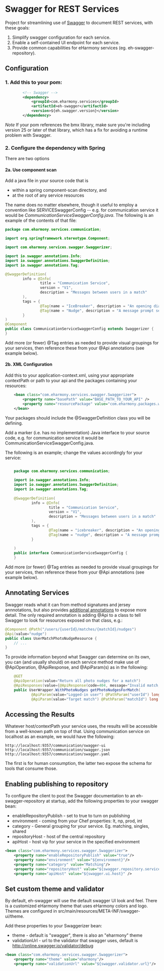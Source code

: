 # Swagger for REST Services

Project for streamlining use of [Swagger](http://swagger.io/) to document REST services, with these goals:

1. Simplify swagger configuration for each service.
2. Enable a self-contained UI endpoint for each service.
3. Provide common capabilities for eHarmony services (eg. eh-swagger-repository).

## Configuration

### 1. Add this to your pom:

```xml
        <!-- Swagger -->
        <dependency>
            <groupId>com.eharmony.services</groupId>
            <artifactId>eh-swagger</artifactId>
            <version>${eh.swagger.version}</version>
        </dependency>         
```

*Note* If your pom references the bmx library, make sure you're including version 25 or later of that library, which has a fix for avoiding a runtime problem with Swagger.

### 2. Configure the dependency with Spring

There are two options

#### 2a. Use component scan

Add a java file in your source code that is
  * within a spring component-scan directory, and
  * at the root of any service resources
  
The name does no matter elsewhere, though it useful to employ a convention like SERVICESwaggerConfig -- e.g. for communication service it would be _CommunicationServiceSwaggerConfig.java_. The following is an example of the contents of that file:

```java
package com.eharmony.services.communication;

import org.springframework.stereotype.Component;

import com.eharmony.services.swagger.Swaggerizer;

import io.swagger.annotations.Info;
import io.swagger.annotations.SwaggerDefinition;
import io.swagger.annotations.Tag;

@SwaggerDefinition(
        info = @Info(
                title = "Communication Service",
                version = "V1",
                description = "Messages between users in a match"
        ),
        tags = {
                @Tag(name = "IceBreaker", description = "An opening dialog message prompt between users"),
                @Tag(name = "Nudge", description = "A message prompt sent to encourage another user to upload a photo")
        }
)
@Component
public class CommunicationServiceSwaggerConfig extends Swaggerizer {
}
```

Add more (or fewer) @Tag entries as needed to provide visual groupings for your services, then reference these from your @Api annotations (see example below).

#### 2b. XML Configuration

Add this to your application-context.xml, using your appropriate contextPath or path to your api and the packages containing your resources:

```xml
    <bean class="com.eharmony.services.swagger.Swaggerizer">
        <property name="basePath" value="BASE_PATH_TO_YOUR_API" />
        <property name="resourcePackage" value="com.eharmony.packages.with.your.resources"/>
    </bean>
```

Your packages should include the @SwaggerDefinition class you will be defining.

Add a marker (i.e. has no implementation) Java interface to your source code, e.g. for communication service it would be CommunicationServiceSwaggerConfig.java. 

The following is an example; change the values accordingly for your service:

```java

    package com.eharmony.services.communication;
    
    import io.swagger.annotations.Info;
    import io.swagger.annotations.SwaggerDefinition;
    import io.swagger.annotations.Tag;
    
    @SwaggerDefinition(
            info = @Info(
                    title = "Communication Service",
                    version = "V1",
                    description = "Messages between users in a match"
            ),
            tags = {
                    @Tag(name = "icebreaker", description = "An opening dialog message prompt between users"),
                    @Tag(name = "nudge", description = "A message prompt sent to encourage another user to upload a photo")
            }
            
    )
    public interface CommunicationServiceSwaggerConfig {
    }

```

Add more (or fewer) @Tag entries as needed to provide visual groupings for your services, then reference these from your @Api annotations (see example below).


## Annotating Services

Swagger reads what it can from method signatures and jersey annnotations, but also provides [additional annotations](https://github.com/swagger-api/swagger-core/wiki/Annotations-1.5.X) to expose more detail. The only required annotation is adding @Api to a class to tell Swagger to look for resources exposed on that class, e.g.: 

```java
@Component @Path("/users/{userId}/matches/{matchId}/nudges")
@Api(value="nudge")
public class UserMatchPhotoNudgeResource {
    // ...
} 
```

To provide information beyond what Swagger can determine on its own, you can (and usually should) on each service method make use of @ApiOperation, @ApiResponse, and @ApiParam(s) as in the following: 

```java
    @GET 
    @ApiOperation(value="Return all photo nudges for a match")
    @ApiResponses(value={@ApiResponse(code=404, message="Invalid match, userId not in match")})
    public UserWrapper.WithPhotoNudges getPhotoNudgesForMatch(
            @ApiParam(value="Logged-in user") @PathParam("userId") long userId,
            @ApiParam(value="Target match") @PathParam("matchId") long matchId) {
```

## Accessing the Results

Whatever host/contextPath your service uses, the results will be accessible from a well-known path on top of that. Using communication service on localhost as an example, we would have the following: 

    http://localhost:9357/communication/swagger-ui
    http://localhost:9357/communication/swagger.json
    http://localhost:9357/communication/swagger.yaml
    
The first is for human consumption, the latter two expose the schema for tools that consume those.


## Enabling publishing to repository

To configure the client to post the Swagger documentation to an eh-swagger-repository at startup, add the following properties to your swagger bean:
* enableRepositoryPublish - set to true to turn on publishing
* environment - coming from your Chef properties: lt, np, prod, int
* category - General grouping for your service. Eg. matching, singles, shared
* repositoryHost - host of the central repository
* apiHost - host vip for your service in the specified environment

```xml
<bean class="com.eharmony.services.swagger.Swaggerizer">
    <property name="enableRepositoryPublish" value="true"/>
    <property name="environment" value="${environment}"/>
    <property name="category" value="Matching"/>
    <property name="repositoryHost" value="${swagger.repository.service}"/>
    <property name="apiHost" value="${swagger.ui.host}" />
```    

## Set custom theme and validator

By default, eh-swagger will use the default swagger UI look and feel. There is a customized eHarmony theme that uses eHarmony colors and logo. Themes are configured in src/main/resources/META-INF/swagger-ui/theme.

Add these properties to your Swaggerizer bean:
* theme - default is "swagger", there is also an "eharmony" theme
* validationUrl - url to the validator that swagger uses, default is http://online.swagger.io/validator/debug

```xml
<bean class="com.eharmony.services.swagger.Swaggerizer">
    <property name="theme" value="eharmony"/>
    <property name="validationUrl" value="${swagger.validator.url}"/>
```

